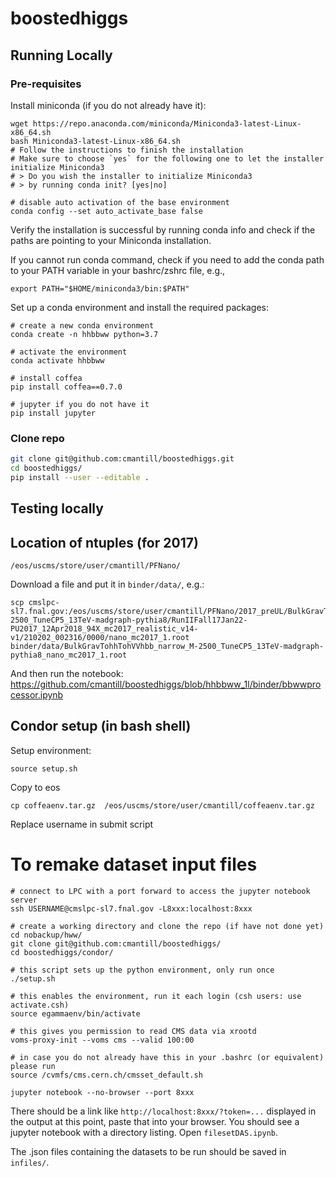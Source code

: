# boostedhiggs

## Running Locally

### Pre-requisites
Install miniconda (if you do not already have it):
```
wget https://repo.anaconda.com/miniconda/Miniconda3-latest-Linux-x86_64.sh
bash Miniconda3-latest-Linux-x86_64.sh
# Follow the instructions to finish the installation
# Make sure to choose `yes` for the following one to let the installer initialize Miniconda3
# > Do you wish the installer to initialize Miniconda3
# > by running conda init? [yes|no]

# disable auto activation of the base environment
conda config --set auto_activate_base false
```
Verify the installation is successful by running conda info and check if the paths are pointing to your Miniconda installation.

If you cannot run conda command, check if you need to add the conda path to your PATH variable in your bashrc/zshrc file, e.g.,
```
export PATH="$HOME/miniconda3/bin:$PATH"
```

Set up a conda environment and install the required packages:
```
# create a new conda environment
conda create -n hhbbww python=3.7

# activate the environment
conda activate hhbbww

# install coffea
pip install coffea==0.7.0

# jupyter if you do not have it
pip install jupyter
```

### Clone repo
```bash
git clone git@github.com:cmantill/boostedhiggs.git
cd boostedhiggs/
pip install --user --editable .
```

## Testing locally

## Location of ntuples (for 2017)
```
/eos/uscms/store/user/cmantill/PFNano/
```

Download a file and put it in `binder/data/`, e.g.:
```
scp cmslpc-sl7.fnal.gov:/eos/uscms/store/user/cmantill/PFNano/2017_preUL/BulkGravTohhTohVVhbb_narrow_M-2500_TuneCP5_13TeV-madgraph-pythia8/RunIIFall17Jan22-PU2017_12Apr2018_94X_mc2017_realistic_v14-v1/210202_002316/0000/nano_mc2017_1.root binder/data/BulkGravTohhTohVVhbb_narrow_M-2500_TuneCP5_13TeV-madgraph-pythia8_nano_mc2017_1.root
```

And then run the notebook:
https://github.com/cmantill/boostedhiggs/blob/hhbbww_1l/binder/bbwwprocessor.ipynb

## Condor setup (in bash shell)

Setup environment:
```
source setup.sh
```

Copy to eos
```
cp coffeaenv.tar.gz  /eos/uscms/store/user/cmantill/coffeaenv.tar.gz
```

Replace username in submit script

# To remake dataset input files
```
# connect to LPC with a port forward to access the jupyter notebook server
ssh USERNAME@cmslpc-sl7.fnal.gov -L8xxx:localhost:8xxx

# create a working directory and clone the repo (if have not done yet)
cd nobackup/hww/
git clone git@github.com:cmantill/boostedhiggs/
cd boostedhiggs/condor/

# this script sets up the python environment, only run once
./setup.sh

# this enables the environment, run it each login (csh users: use activate.csh)
source egammaenv/bin/activate

# this gives you permission to read CMS data via xrootd
voms-proxy-init --voms cms --valid 100:00

# in case you do not already have this in your .bashrc (or equivalent) please run
source /cvmfs/cms.cern.ch/cmsset_default.sh

jupyter notebook --no-browser --port 8xxx
```
There should be a link like `http://localhost:8xxx/?token=...` displayed in the output at this point, paste that into your browser. You should see a jupyter notebook with a directory listing.
Open `filesetDAS.ipynb`.

The .json files containing the datasets to be run should be saved in `infiles/`.